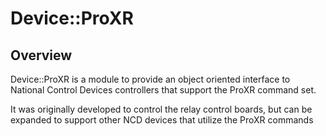 # Device::ProXR
## Overview

Device::ProXR is a module to provide an object oriented interface to 
National Control Devices controllers that support the ProXR command set.

It was originally developed to control the relay control boards, but can
be expanded to support other NCD devices that utilize the ProXR commands

